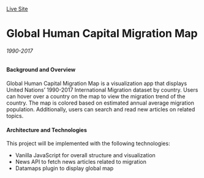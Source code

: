 [Live Site](https://evaizli.github.io/GlobalMigrationMap/)

# Global Human Capital Migration Map
###### 1990-2017

#### Background and Overview
Global Human Capital Migration Map is a visualization app that displays United Nations’ 1990-2017 International Migration dataset by country. Users can hover over a country on the map to view the migration trend of the country. The map is colored based on estimated annual average migration population. Additionally, users can search and read new articles on related topics.

#### Architecture and Technologies 
This project will be implemented with the following technologies: 
* Vanilla JavaScript for overall structure and visualization 
* News API to fetch news articles related to migration
* Datamaps plugin to display global map

